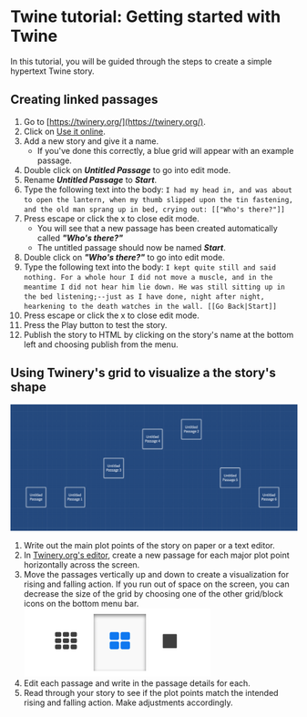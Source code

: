 # Twine tutorial: Getting started with Twine

In this tutorial, you will be guided through the steps to create a simple hypertext Twine story.

## Creating linked passages

1. Go to [https://twinery.org/](https://twinery.org/).
2. Click on [Use it online](https://twinery.org/2/).
3. Add a new story and give it a name.
   * If you've done this correctly, a blue grid will appear with an example passage.
4. Double click on _**Untitled Passage**_ to go into edit mode.
5. Rename _**Untitled Passage**_ to _**Start**_.
6. Type the following text into the body: `I had my head in, and was about to open the lantern, when my thumb slipped upon the tin fastening, and the old man sprang up in bed, crying out: [["Who's there?"]]`
7. Press escape or click the x to close edit mode.
   * You will see that a new passage has been created automatically called _**"Who's there?"**_
   * The untitled passage should now be named _**Start**_.
8. Double click on _**"Who's there?"**_ to go into edit mode.
9. Type the following text into the body: `I kept quite still and said nothing. For a whole hour I did not move a muscle, and in the meantime I did not hear him lie down. He was still sitting up in the bed listening;--just as I have done, night after night, hearkening to the death watches in the wall. [[Go Back|Start]]`
10. Press escape or click the x to close edit mode.
11. Press the Play button to test the story.
12. Publish the story to HTML by clicking on the story's name at the bottom left and choosing publish from the menu.

## Using Twinery's grid to visualize a the story's shape

![Twinery grid plot arc](twinery-grid-plot.png)

1. Write out the main plot points of the story on paper or a text editor.
2. In [Twinery.org's editor](https://twinery.org), create a new passage for each major plot point horizontally across the screen.
3. Move the passages vertically up and down to create a visualization for rising and falling action. If you run out of space on the screen, you can decrease the size of the grid by choosing one of the other grid/block icons on the bottom menu bar.  
   ![twine grid buttons](twinery-btns.png)  
4. Edit each passage and write in the passage details for each.
5. Read through your story to see if the plot points match the intended rising and falling action. Make adjustments accordingly.



